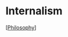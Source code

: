 # Internalism

[[Philosophy]]

[//begin]: # "Autogenerated link references for markdown compatibility"
[philosophy]: philosophy "Philosophy"
[//end]: # "Autogenerated link references"